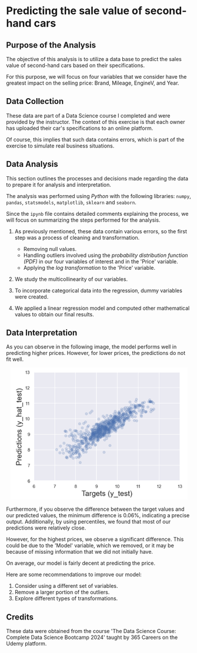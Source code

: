 # Predicting the sale value of second-hand cars

## Purpose of the Analysis

The objective of this analysis is to utilize a data base to predict the sales value of second-hand cars
based on their specifications.

For this purpose, we will focus on four variables that we consider have the greatest impact on  the selling price:
Brand, Mileage, EngineV, and Year.

## Data Collection

These data are part of a Data Science course I completed and were provided by the instructor.
The context of this exercise is that each owner has uploaded their car's specifications to an online platform.

Of course, this implies that such data contains errors, which is part of the exercise to simulate real business situations.

## Data Analysis

This section outlines the processes and decisions made regarding the data to prepare it for analysis and interpretation.

The analysis was performed using _Python_ with the following libraries: `numpy`, `pandas`, `statsmodels`, `matplotlib`, `sklearn` and `seaborn`.

Since the `ipynb` file contains detailed comments explaining the process, we will focus on summarizing the steps performed for the analysis.

1. As previously mentioned, these data contain various errors, so the first step was a process of cleaning and transformation. 

    - Removing null values.
    - Handling outliers involved using the _probability distribution function (PDF)_ in our four variables of interest and in the 'Price' variable.
    - Applying the _log transformation_ to the 'Price' variable.

2. We study the multicollinearity of our variables.
3. To incorporate categorical data into the regression, dummy variables were created.
4. We applied a linear regression model and computed other mathematical values to obtain our final results.

## Data Interpretation

As you can observe in the following image, the model performs well in predicting higher prices. However, for lower prices, the predictions do not fit well.

<p align="center">
<img alt="Targets_vs_Predictions" src="https://github.com/CarlosEspinosaV/Data_Analyst_Portfolio/blob/3cdce301133d537fc5e41c7cdcea705cefe48562/Sale_value_of_second-hand_cars/car_sales_1.png">
</p>

Furthermore, if you observe the difference between the target values and our predicted values, the minimum difference is 0.06%, indicating a precise output.
Additionally, by using percentiles, we found that most of our predictions were relatively close.

However, for the highest prices, we observe a significant difference. This could be due to the 'Model' variable, which we removed, or it may be because of missing information that we did not initially have.

On average, our model is fairly decent at predicting the price.

Here are some recommendations to improve our model:

1. Consider using a different set of variables.
2. Remove a larger portion of the outliers.
3. Explore different types of transformations.

## Credits
These data were obtained from the course 'The Data Science Course: Complete Data Science Bootcamp 2024' taught by 365 Careers on the Udemy platform.
